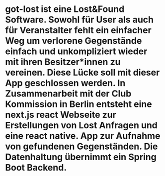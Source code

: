 # got-lost ist eine Lost&Found Software. Sowohl für User als auch für Veranstalter fehlt ein einfacher Weg um verlorene Gegenstände einfach und unkompliziert wieder mit ihren Besitzer*innen zu vereinen. Diese Lücke soll mit dieser App geschlossen werden. In Zusammenarbeit mit der Club Kommission in Berlin entsteht eine next.js react Webseite zur Erstellungen von Lost Anfragen und eine react native. App zur Aufnahme von gefundenen Gegenständen. Die Datenhaltung übernimmt ein Spring Boot Backend. 




